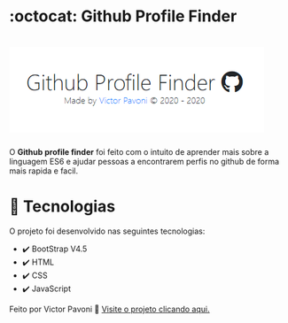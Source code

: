 # :octocat: Github Profile Finder

# ![](github/githubprofilefinderlogo.png)

O **Github profile finder** foi feito com o intuito de aprender mais sobre a linguagem ES6 e ajudar pessoas a encontrarem perfis no github de forma mais rapida e facil.

# 🚀 Tecnologias
O projeto foi desenvolvido nas seguintes tecnologias:

* ✔️ BootStrap V4.5
* ✔️ HTML
* ✔️ CSS
* ✔️ JavaScript

Feito por Victor Pavoni 👋 [Visite o projeto clicando aqui.](https://www.ghpf.netlify.com)
